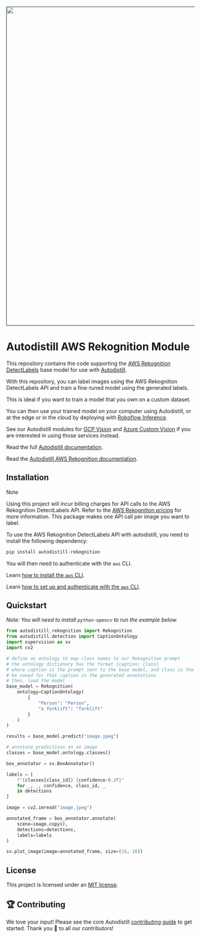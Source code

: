 <div align="center">
  <p>
    <a align="center" href="" target="_blank">
      <img
        width="850"
        src="https://media.roboflow.com/open-source/autodistill/autodistill-banner.png"
      >
    </a>
  </p>
</div>

# Autodistill AWS Rekognition Module

This repository contains the code supporting the [AWS Rekognition DetectLabels](https://docs.aws.amazon.com/rekognition/latest/dg/labels-detect-labels-image.html) base model for use with [Autodistill](https://github.com/autodistill/autodistill).

With this repository, you can label images using the AWS Rekognition DetectLabels API and train a fine-tuned model using the generated labels.

This is ideal if you want to train a model that you own on a custom dataset.

You can then use your trained model on your computer using Autodistill, or at the edge or in the cloud by deploying with [Roboflow Inference](https://inference.roboflow.com).

See our Autodistill modules for [GCP Vision](https://github.com/autodistill/autodistill-gcp-vision) and [Azure Custom Vision](https://github.com/autodistill/autodistill-azure-vision) if you are interested in using those services instead.

Read the full [Autodistill documentation](https://autodistill.github.io/autodistill/).

Read the [Autodistill AWS Rekognition documentation](https://autodistill.github.io/autodistill/base_models/aws_rekognition/).

## Installation

> [!NOTE]  
> Using this project will incur billing charges for API calls to the AWS Rekognition DetectLabels API. Refer to the [AWS Rekognition pricing](https://aws.amazon.com/rekognition/pricing/) for more information. This package makes one API call per image you want to label.

To use the AWS Rekognition DetectLabels API with autodistill, you need to install the following dependency:

```bash
pip install autodistill-rekognition
```

You will then need to authenticate with the `aws` CLI.

Learn [how to install the `aws` CLI](https://aws.amazon.com/cli/).

Learn [how to set up and authenticate with the `aws` CLI](https://docs.aws.amazon.com/cli/latest/userguide/getting-started-quickstart.html).

## Quickstart

_Note: You will need to install `python-opencv` to run the example below._

```python
from autodistill_rekognition import Rekognition
from autodistill.detection import CaptionOntology
import supervision as sv
import cv2

# define an ontology to map class names to our Rekognition prompt
# the ontology dictionary has the format {caption: class}
# where caption is the prompt sent to the base model, and class is the label that will
# be saved for that caption in the generated annotations
# then, load the model
base_model = Rekognition(
    ontology=CaptionOntology(
        {
            "Person": "Person",
            "a forklift": "forklift"
        }
    )
)

results = base_model.predict("image.jpeg")

# annotate predictions on an image
classes = base_model.ontology.classes()

box_annotator = sv.BoxAnnotator()

labels = [
	f"{classes[class_id]} {confidence:0.2f}"
	for _, _, confidence, class_id, _
	in detections
]

image = cv2.imread("image.jpeg")

annotated_frame = box_annotator.annotate(
	scene=image.copy(),
	detections=detections,
	labels=labels
)

sv.plot_image(image=annotated_frame, size=(16, 16))
```

## License

This project is licensed under an [MIT license](LICENSE).

## 🏆 Contributing

We love your input! Please see the core Autodistill [contributing guide](https://github.com/autodistill/autodistill/blob/main/CONTRIBUTING.md) to get started. Thank you 🙏 to all our contributors!